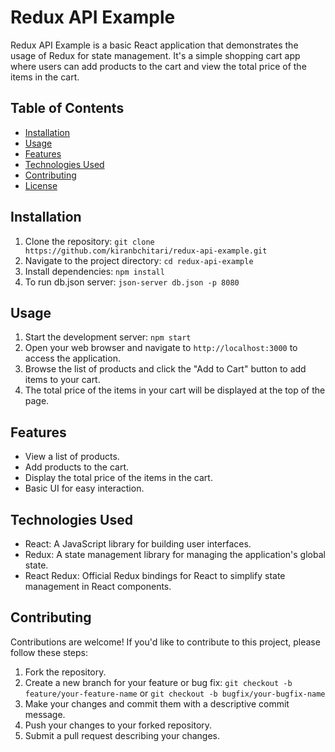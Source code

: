 # Redux API Example


Redux API Example is a basic React application that demonstrates the usage of Redux for state management. It's a simple shopping cart app where users can add products to the cart and view the total price of the items in the cart.

## Table of Contents

- [Installation](#installation)
- [Usage](#usage)
- [Features](#features)
- [Technologies Used](#technologies-used)
- [Contributing](#contributing)
- [License](#license)

## Installation

1. Clone the repository: `git clone https://github.com/kiranbchitari/redux-api-example.git`
2. Navigate to the project directory: `cd redux-api-example`
3. Install dependencies: `npm install`
4. To run db.json server: `json-server db.json -p 8080`

## Usage

1. Start the development server: `npm start`
2. Open your web browser and navigate to `http://localhost:3000` to access the application.
3. Browse the list of products and click the "Add to Cart" button to add items to your cart.
4. The total price of the items in your cart will be displayed at the top of the page.

## Features

- View a list of products.
- Add products to the cart.
- Display the total price of the items in the cart.
- Basic UI for easy interaction.

## Technologies Used

- React: A JavaScript library for building user interfaces.
- Redux: A state management library for managing the application's global state.
- React Redux: Official Redux bindings for React to simplify state management in React components.

## Contributing

Contributions are welcome! If you'd like to contribute to this project, please follow these steps:

1. Fork the repository.
2. Create a new branch for your feature or bug fix: `git checkout -b feature/your-feature-name` or `git checkout -b bugfix/your-bugfix-name`
3. Make your changes and commit them with a descriptive commit message.
4. Push your changes to your forked repository.
5. Submit a pull request describing your changes.


